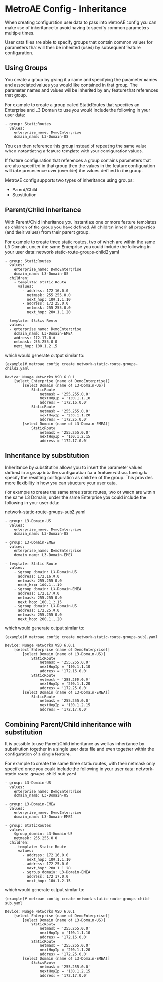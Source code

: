 # MetroAE Config - Inheritance

When creating configuration user data to pass into MetroAE config you can make use of inheritance to avoid having to specify common parameters multiple times.

User data files are able to specify groups that contain common values for parameters that will then be inherited (used) by subsequent feature configuration.

## Using Groups

You create a group by giving it a name and specifying the parameter names and associated values you would like contained in that group. The parameter names and values will be inherited by any feature that references that group.

For example to create a group called StaticRoutes that specifies an Enterprise and L3 Domain to use you would include the following in your user data:

```
- group: StaticRoutes
  values:
    enterprise_name: DemoEnterprise
    domain_name: L3-Domain-US
```

You can then reference this group instead of repeating the same value when instantiating a feature template with your configuration values.

If feature configuration that references a group contains parameters that are also specified in that group then the values in the feature configuration will take precedence over (override) the values defined in the group.

MetroAE config supports two types of inheritance using groups:
* Parent/Child
* Substitution

## Parent/Child inheritance

With Parent/Child inheritance you instantiate one or more feature templates as children of the group you have defined. All children inherit all properties (and their values) from their parent group.

For example to create three static routes, two of which are within the same L3 Domain, under the same Enterprise you could include the following in your user data:
network-static-route-groups-child2.yaml
```
- group: StaticRoutes
  values:
    enterprise_name: DemoEnterprise
    domain_name: L3-Domain-US
  children:
    - template: Static Route
      values:
        - address: 172.16.0.0
          netmask: 255.255.0.0
          next_hop: 100.1.1.10
        - address: 172.25.0.0
          netmask: 255.255.0.0
          next_hop: 200.1.1.20

- template: Static Route
  values:
  - enterprise_name: DemoEnterprise
    domain_name: L3-Domain-EMEA
    address: 172.17.0.0
    netmask: 255.255.0.0
    next_hop: 100.1.2.15
```
which would generate output similar to:
```
(example)# metroae config create network-static-route-groups-child2.yaml

Device: Nuage Networks VSD 6.0.1
    [select Enterprise (name of DemoEnterprise)]
        [select Domain (name of L3-Domain-US)]
            StaticRoute
                netmask = '255.255.0.0'
                nextHopIp = '100.1.1.10'
                address = '172.16.0.0'
            StaticRoute
                netmask = '255.255.0.0'
                nextHopIp = '200.1.1.20'
                address = '172.25.0.0'
        [select Domain (name of L3-Domain-EMEA)]
            StaticRoute
                netmask = '255.255.0.0'
                nextHopIp = '100.1.2.15'
                address = '172.17.0.0'
```

## Inheritance by substitution

Inheritance by substitution allows you to insert the parameter values defined in a group into the configuration for a feature without having to specify the resulting configuration as children of the group. This provides more flexibility in how you can structure your user data.

For example to create the same three static routes, two of which are within the same L3 Domain, under the same Enterprise you could include the following in your user data:

network-static-route-groups-sub2.yaml

```
- group: L3-Domain-US
  values:
    enterprise_name: DemoEnterprise
    domain_name: L3-Domain-US

- group: L3-Domain-EMEA
  values:
    enterprise_name: DemoEnterprise
    domain_name: L3-Domain-EMEA

- template: Static Route
  values:
    - $group_domain: L3-Domain-US
      address: 172.16.0.0
      netmask: 255.255.0.0
      next_hop: 100.1.1.10
    - $group_domain: L3-Domain-EMEA
      address: 172.17.0.0
      netmask: 255.255.0.0
      next_hop: 100.1.2.15
    - $group_domain: L3-Domain-US
      address: 172.25.0.0
      netmask: 255.255.0.0
      next_hop: 200.1.1.20
```

which would generate output similar to:

```
(example)# metroae config create network-static-route-groups-sub2.yaml

Device: Nuage Networks VSD 6.0.1
    [select Enterprise (name of DemoEnterprise)]
        [select Domain (name of L3-Domain-US)]
            StaticRoute
                netmask = '255.255.0.0'
                nextHopIp = '100.1.1.10'
                address = '172.16.0.0'
            StaticRoute
                netmask = '255.255.0.0'
                nextHopIp = '200.1.1.20'
                address = '172.25.0.0'
        [select Domain (name of L3-Domain-EMEA)]
            StaticRoute
                netmask = '255.255.0.0'
                nextHopIp = '100.1.2.15'
                address = '172.17.0.0'
```

## Combining Parent/Child inheritance with substitution

It is possible to use Parent/Child inheritance as well as inheritance by substitution together in a single user data file and even together within the configuration of a single feature.

For example to create the same three static routes, with their netmask only specified once you could include the following in your user data:
network-static-route-groups-child-sub.yaml

```
- group: L3-Domain-US
  values:
    enterprise_name: DemoEnterprise
    domain_name: L3-Domain-US

- group: L3-Domain-EMEA
  values:
    enterprise_name: DemoEnterprise
    domain_name: L3-Domain-EMEA

- group: StaticRoutes
  values:
    $group_domain: L3-Domain-US
    netmask: 255.255.0.0
  children:
    - template: Static Route
      values:
        - address: 172.16.0.0
          next_hop: 100.1.1.10
        - address: 172.25.0.0
          next_hop: 200.1.1.20
        - $group_domain: L3-Domain-EMEA
          address: 172.17.0.0
          next_hop: 100.1.2.15
```

which would generate output similar to:

```
(example)# metroae config create network-static-route-groups-child-sub.yaml

Device: Nuage Networks VSD 6.0.1
    [select Enterprise (name of DemoEnterprise)]
        [select Domain (name of L3-Domain-US)]
            StaticRoute
                netmask = '255.255.0.0'
                nextHopIp = '100.1.1.10'
                address = '172.16.0.0'
            StaticRoute
                netmask = '255.255.0.0'
                nextHopIp = '200.1.1.20'
                address = '172.25.0.0'
        [select Domain (name of L3-Domain-EMEA)]
            StaticRoute
                netmask = '255.255.0.0'
                nextHopIp = '100.1.2.15'
                address = '172.17.0.0'
```
